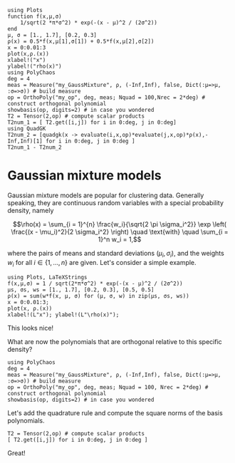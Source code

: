 ```@setup mysetup
using Plots
function f(x,μ,σ)
    1/sqrt(2 *π*σ^2) * exp(-(x - μ)^2 / (2σ^2))
end
μ, σ = [1., 1.7], [0.2, 0.3]
ρ(x) = 0.5*f(x,μ[1],σ[1]) + 0.5*f(x,μ[2],σ[2])
x = 0:0.01:3
plot(x,ρ.(x))
xlabel!("x")
ylabel!("rho(x)")
using PolyChaos
deg = 4
meas = Measure("my_GaussMixture", ρ, (-Inf,Inf), false, Dict(:μ=>μ, :σ=>σ)) # build measure
op = OrthoPoly("my_op", deg, meas; Nquad = 100,Nrec = 2*deg) # construct orthogonal polynomial
showbasis(op, digits=2) # in case you wondered
T2 = Tensor(2,op) # compute scalar products
T2num_1 = [ T2.get([i,j]) for i in 0:deg, j in 0:deg]
using QuadGK
T2num_2 = [quadgk(x -> evaluate(i,x,op)*evaluate(j,x,op)*ρ(x),-Inf,Inf)[1] for i in 0:deg, j in 0:deg ]
T2num_1 - T2num_2
```
# Gaussian mixture models
Gaussian mixture models are popular for clustering data.
Generally speaking, they are continuous random variables with a special probability density, namely
```math
\rho(x) = \sum_{i = 1}^{n} \frac{w_i}{\sqrt{2 \pi \sigma_i^2}} \exp \left( \frac{(x - \mu_i)^2}{2 \sigma_i^2} \right) \quad \text{with} \quad \sum_{i = 1}^n w_i = 1,
```
where the pairs of means and standard deviations $(\mu_i, \sigma_i)$, and the weights $w_i$ for all $i \in \{ 1, \dots, n \}$ are given.
Let's consider a simple example.


```@example mysetup
using Plots, LaTeXStrings
f(x,μ,σ) = 1 / sqrt(2*π*σ^2) * exp(-(x - μ)^2 / (2σ^2))
μs, σs, ws = [1., 1.7], [0.2, 0.3], [0.5, 0.5]
ρ(x) = sum(w*f(x, μ, σ) for (μ, σ, w) in zip(μs, σs, ws))
x = 0:0.01:3;
plot(x, ρ.(x))
xlabel!(L"x"); ylabel!(L"\rho(x)");
```

This looks nice!

What are now the polynomials that are orthogonal relative to this specific density?

```@example mysetup
using PolyChaos
deg = 4
meas = Measure("my_GaussMixture", ρ, (-Inf,Inf), false, Dict(:μ=>μ, :σ=>σ)) # build measure
op = OrthoPoly("my_op", deg, meas; Nquad = 100, Nrec = 2*deg) # construct orthogonal polynomial
showbasis(op, digits=2) # in case you wondered
```

Let's add the quadrature rule and compute the square norms of the basis polynomials.


```@example mysetup
T2 = Tensor(2,op) # compute scalar products
[ T2.get([i,j]) for i in 0:deg, j in 0:deg ]
```

Great!

